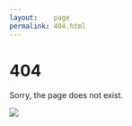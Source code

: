 ```yaml
---
layout:    page
permalink: 404.html
---
```


# 404

Sorry, the page does not exist.

<img src="https://http.cat/404.jpg" />
